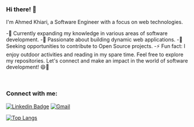 ### Hi there! 👋
I'm Ahmed Khiari, a Software Engineer with a focus on web technologies.

-🔭 Currently expanding my knowledge in various areas of software development.
-🌱 Passionate about building dynamic web applications.
-👯 Seeking opportunities to contribute to Open Source projects.
-⚡ Fun fact: I enjoy outdoor activities and reading in my spare time.
Feel free to explore my repositories. Let's connect and make an impact in the world of software development! 😄🚀

<br/>

 </abc>

### Connect with me:
[![Linkedin Badge](https://img.shields.io/badge/-Ahmedkr-blue?style=flat-square&logo=Linkedin&logoColor=white&link=https://www.linkedin.com/in/ahmedkr/)](https://www.linkedin.com/in/ahmedkhiari/)
[![Gmail](https://img.shields.io/badge/-Ahmedkr-c14438?style=flat&logo=Gmail&logoColor=white)](mailto:ahmed.khiari2@esprit.tn)

[![Top Langs](https://github-readme-stats.vercel.app/api/top-langs/?username=Ahmedkr5&layout=compact)](https://github.com/anuraghazra/github-readme-stats)



